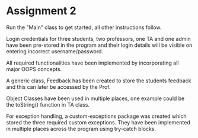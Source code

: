 # Assignment 2

Run the "Main" class to get started, all other instructions follow.

Login credentials for three students, two professors, one TA and one admin have been pre-stored in the program and their login details will be visible on entering incorrect username/password.

All required functionalities have been implemented by incorporating all major OOPS concepts.

A generic class, Feedback has been created to store the students feedback and this can later be accessed by the Prof.

Object Classes have been used in multiple places, one example could be the toString() function in TA class.

For exception handling, a custom-exceptions package was created which stored the three required custom exceptions. They have been implemented in multiple places across the program using try-catch blocks.